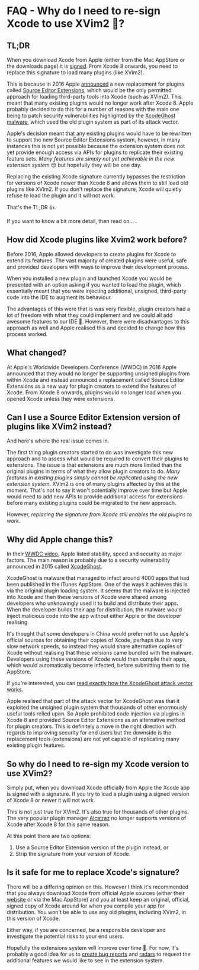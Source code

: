 # FAQ - Why do I need to re-sign Xcode to use XVim2 🤔?

## TL;DR

When you download Xcode from Apple (either from the Mac AppStore or the downloads page) it is [signed](https://developer.apple.com/support/code-signing/). From Xcode 8 onwards, you need to replace this signature to load many plugins (like XVim2).  

This is because in 2016 Apple [announced](https://developer.apple.com/videos/play/wwdc2016/414) a new replacement for plugins called [Source Editor Extensions](https://developer.apple.com/documentation/xcodekit), which would be the only permitted approach for loading third-party tools into Xcode (such as XVim2). This meant that many existing plugins would no longer work after Xcode 8. Apple probably decided to do this for a number of reasons with the main one being to patch security vulnerabilities highlighted by the [XcodeGhost malware](https://en.wikipedia.org/wiki/XcodeGhost), which used the old plugin system as part of its attack vector. 

Apple's decision meant that any existing plugins would have to be rewritten to support the new Source Editor Extensions system, however, in many instances this is not yet possible because the extension system does not yet provide enough access via APIs for plugins to replicate their existing feature sets. _Many features are simply not yet achievable in the new extension system_ 😔 but hopefully they will be one day.

Replacing the existing Xcode signature currently bypasses the restriction for versions of Xcode newer than Xcode 8 and allows them to still load old plugins like XVim2. If you don't replace the signature, Xcode will quietly refuse to load the plugin and it will not work. 

That's the TL;DR 👍. 

If you want to know a bit more detail, then read on... .

## How did Xcode plugins like Xvim2 work before?

Before 2016, Apple allowed developers to create plugins for Xcode to extend its features. The vast majority of created plugins were useful, safe and provided developers with ways to improve their development process. 

When you installed a new plugin and launched Xcode you would be presented with an option asking if you wanted to load the plugin, which essentially meant that you were injecting additional, unsigned, third-party code into the IDE to augment its behaviour. 

The advantages of this were that is was very flexible, plugin creators had a lot of freedom with what they could implement and we could all add awesome features to our IDE 🎉. However, there were disadvantages to this approach as well and Apple realised this and decided to change how this process worked.

## What changed?

At Apple's Worldwide Developers Conference (WWDC) in 2016 Apple announced that they would no longer be supporting unsigned plugins from within Xcode and instead announced a replacement called Source Editor Extensions as a new way for plugin creators to extend the features of Xcode. From Xcode 8 onwards, plugins would no longer load when you opened Xcode unless they were extensions.

## Can I use a Source Editor Extension version of plugins like XVim2 instead?

And here's where the real issue comes in. 

The first thing plugin creators started to do was investigate this new approach and to assess what would be required to convert their plugins to extensions. The issue is that extensions are much more limited than the original plugins in terms of what they allow plugin creators to do. *Many features in existing plugins simply cannot be replicated using the new extension system*. XVim2 is one of many plugins affected by this at the moment. That's not to say it won't potentially improve over time but Apple would need to add new APIs to provide additional access for extensions before many existing plugins could be migrated to the new approach.

However, *replacing the signature from Xcode still enables the old plugins to work*. 

## Why did Apple change this?

In their [WWDC video](https://developer.apple.com/videos/play/wwdc2016/414), Apple listed stability, speed and security as major factors. The main reason is probably due to a security vulnerability announced in 2015 called [XcodeGhost](https://en.wikipedia.org/wiki/XcodeGhost). 

XcodeGhost is malware that managed to infect around 4000 apps that had been published in the iTunes AppStore. One of the ways it achieves this is via the original plugin loading system. It seems that the malware is injected into Xcode and then these versions of Xcode were shared among developers who unknowingly used it to build and distribute their apps. When the developer builds their app for distribution, the malware would inject malicious code into the app without either Apple or the developer realising. 

It's thought that some developers in China would prefer not to use Apple's official sources for obtaining their copies of Xcode, perhaps due to very slow network speeds, so instead they would share alternative copies of Xcode without realising that these versions came bundled with the malware. Developers using these versions of Xcode would then compile their apps, which would automatically become infected, before submitting them to the AppStore.

If you're interested, you can [read exactly how the XcodeGhost attack vector works](https://researchcenter.paloaltonetworks.com/2015/09/novel-malware-xcodeghost-modifies-xcode-infects-apple-ios-apps-and-hits-app-store/).

Apple realised that part of the attack vector for XcodeGhost was that it exploited the unsigned plugin system that thousands of other enormously useful tools relied upon. So Apple prohibited code injection via plugins in Xcode 8 and provided Source Editor Extensions as an alternative method for plugin creators. This is definitely a move in the right direction with regards to improving security for end users but the downside is the replacement tools (extensions) are not yet capable of replicating many existing plugin features. 

## So why do I need to re-sign my Xcode version to use XVim2?

Simply put, when you download Xcode officially from Apple the Xcode app is signed with a signature. If you try to load a plugin using a signed version of Xcode 8 or newer it will not work. 

This is not just true for XVim2. It's also true for thousands of other plugins.  The very popular plugin manager [Alcatraz](https://github.com/alcatraz/Alcatraz/issues/475) no longer supports versions of Xcode after Xcode 8 for this same reason.

At this point there are two options:

1. Use a Source Editor Extension version of the plugin instead, or
2. Strip the signature from your version of Xcode.

## Is it safe for me to replace Xcode's signature?

There will be a differing opinion on this. However I think it's recommended that you always download Xcode from official Apple sources (either their [website](https://support.apple.com/downloads) or via the Mac AppStore) and you at least keep an original, official, signed copy of Xcode around for when you compile your app for distribution. You won't be able to use any old plugins, including XVim2, in this version of Xcode.

Either way, if you are concerned, be a responsible developer and investigate the potential risks to your end users.

Hopefully the extensions system will improve over time 💪. For now, it's probably a good idea for us to [create bug reports](https://developer.apple.com/bug-reporting/) and [radars](https://openradar.appspot.com/) to request the additional features we would like to see in the extension system.


